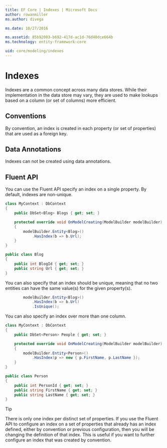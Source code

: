 ```yaml
---
title: EF Core | Indexes | Microsoft Docs
author: rowanmiller
ms.author: divega

ms.date: 10/27/2016

ms.assetid: 85b92003-b692-417d-ac1d-76d40dce664b
ms.technology: entity-framework-core

uid: core/modeling/indexes
---
```

# Indexes

Indexes are a common concept across many data stores. While their implementation in the data store may vary, they are used to make lookups based on a column (or set of columns) more efficient.

## Conventions

By convention, an index is created in each property (or set of properties) that are used as a foreign key.

## Data Annotations

Indexes can not be created using data annotations.

## Fluent API

You can use the Fluent API specify an index on a single property. By default, indexes are non-unique.

<!-- [!code-csharp[Main](samples/core/Modeling/FluentAPI/Samples/Index.cs?highlight=7,8)] -->
``` csharp
class MyContext : DbContext
{
    public DbSet<Blog> Blogs { get; set; }

    protected override void OnModelCreating(ModelBuilder modelBuilder)
    {
        modelBuilder.Entity<Blog>()
            .HasIndex(b => b.Url);
    }
}

public class Blog
{
    public int BlogId { get; set; }
    public string Url { get; set; }
}
```

You can also specify that an index should be unique, meaning that no two entities can have the same value(s) for the given property(s).

<!-- [!code-csharp[Main](samples/core/Modeling/FluentAPI/Samples/IndexUnique.cs?highlight=3)] -->
``` csharp
        modelBuilder.Entity<Blog>()
            .HasIndex(b => b.Url)
            .IsUnique();
```

You can also specify an index over more than one column.

<!-- [!code-csharp[Main](samples/core/Modeling/FluentAPI/Samples/IndexComposite.cs?highlight=7,8)] -->
``` csharp
class MyContext : DbContext
{
    public DbSet<Person> People { get; set; }

    protected override void OnModelCreating(ModelBuilder modelBuilder)
    {
        modelBuilder.Entity<Person>()
            .HasIndex(p => new { p.FirstName, p.LastName });
    }
}

public class Person
{
    public int PersonId { get; set; }
    public string FirstName { get; set; }
    public string LastName { get; set; }
}
```

> [!TIP]  
> There is only one index per distinct set of properties. If you use the Fluent API to configure an index on a set of properties that already has an index defined, either by convention or previous configuration, then you will be changing the definition of that index. This is useful if you want to further configure an index that was created by convention.

